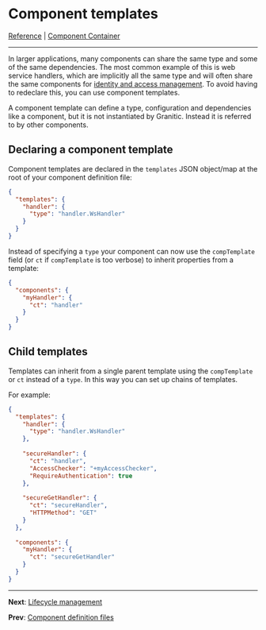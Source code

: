 # Component templates
[Reference](README.md) | [Component Container](ioc-index.md)

---

In larger applications, many components can share the same type and some of the same dependencies. The
most common example of this is web service handlers, which are implicitly all the same type and will often share the same
components for [identity and access management](ws-iam.md). To avoid having to redeclare this, you can use component templates.

A component template can define a type, configuration and dependencies like a component, but it is not instantiated by 
Granitic. Instead it is referred to by other components.

## Declaring a component template

Component templates are declared in the `templates` JSON object/map at the root of your component definition file:

```json
{
  "templates": {
    "handler": {
      "type": "handler.WsHandler"
    }
  }  
}
```

Instead of specifying a `type` your component can now use the `compTemplate` field (or `ct` if `compTemplate` is too
verbose) to inherit properties from a template:

```json
{
  "components": {
    "myHandler": {
      "ct": "handler"
    }
  }
}
```


## Child templates

Templates can inherit from a single parent template using the `compTemplate` or `ct` instead of a `type`. In this way you can set up chains of templates.

For example:

```json
{
  "templates": {
    "handler": {
      "type": "handler.WsHandler"
    },
    
    "secureHandler": {
      "ct": "handler",
      "AccessChecker": "+myAccessChecker",
      "RequireAuthentication": true
    },
    
    "secureGetHandler": {
      "ct": "secureHandler",
      "HTTPMethod": "GET"
    }
  },
  
  "components": {
    "myHandler": {
      "ct": "secureGetHandler"
    }
  }  
}
```

---
**Next**: [Lifecycle management](ioc-lifecycle.md)

**Prev**: [Component definition files](ioc-definition-files.md)